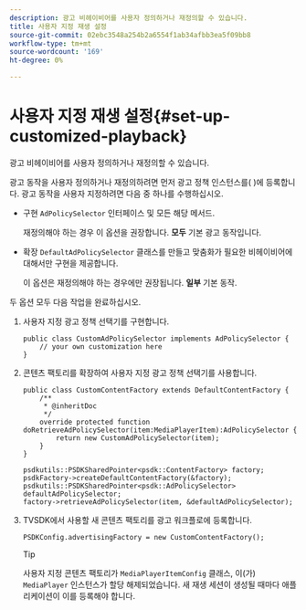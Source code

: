 ```yaml
---
description: 광고 비헤이비어를 사용자 정의하거나 재정의할 수 있습니다.
title: 사용자 지정 재생 설정
source-git-commit: 02ebc3548a254b2a6554f1ab34afbb3ea5f09bb8
workflow-type: tm+mt
source-wordcount: '169'
ht-degree: 0%

---
```


# 사용자 지정 재생 설정{#set-up-customized-playback}

광고 비헤이비어를 사용자 정의하거나 재정의할 수 있습니다.

광고 동작을 사용자 정의하거나 재정의하려면 먼저 광고 정책 인스턴스를( )에 등록합니다.
광고 동작을 사용자 지정하려면 다음 중 하나를 수행하십시오.

* 구현 `AdPolicySelector` 인터페이스 및 모든 해당 메서드.

  재정의해야 하는 경우 이 옵션을 권장합니다. **모두** 기본 광고 동작입니다.

* 확장 `DefaultAdPolicySelector` 클래스를 만들고 맞춤화가 필요한 비헤이비어에 대해서만 구현을 제공합니다.

  이 옵션은 재정의해야 하는 경우에만 권장됩니다. **일부** 기본 동작.

두 옵션 모두 다음 작업을 완료하십시오.

1. 사용자 지정 광고 정책 선택기를 구현합니다.

   ```
   public class CustomAdPolicySelector implements AdPolicySelector { 
       // your own customization here 
   }
   ```

1. 콘텐츠 팩토리를 확장하여 사용자 지정 광고 정책 선택기를 사용합니다.

   ```
   public class CustomContentFactory extends DefaultContentFactory { 
       /** 
        * @inheritDoc 
        */ 
       override protected function doRetrieveAdPolicySelector(item:MediaPlayerItem):AdPolicySelector { 
           return new CustomAdPolicySelector(item); 
       } 
   }
   ```

   ```
   psdkutils::PSDKSharedPointer<psdk::ContentFactory> factory; 
   psdkFactory->createDefaultContentFactory(&factory); 
   psdkutils::PSDKSharedPointer<psdk::AdPolicySelector> defaultAdPolicySelector; 
   factory->retrieveAdPolicySelector(item, &defaultAdPolicySelector);
   ```

1. TVSDK에서 사용할 새 콘텐츠 팩토리를 광고 워크플로에 등록합니다.

   ```
   PSDKConfig.advertisingFactory = new CustomContentFactory();
   ```

   >[!TIP]
   >
   >사용자 지정 콘텐츠 팩토리가 `MediaPlayerItemConfig` 클래스, 이(가) `MediaPlayer` 인스턴스가 할당 해제되었습니다. 새 재생 세션이 생성될 때마다 애플리케이션이 이를 등록해야 합니다.
